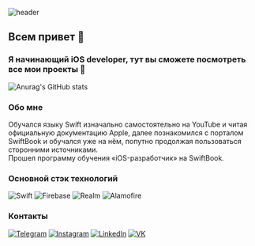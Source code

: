 ![header](https://user-images.githubusercontent.com/98335973/203375241-36493ad2-e75d-4d2d-ab61-011bef4e25fd.jpg)

<h2>
Всем привет 👋
</h2>

<h3>
Я начинающий iOS developer, тут вы сможете посмотреть все мои проекты 🙂
</h3>

![Anurag's GitHub stats](https://github-readme-stats.vercel.app/api?username=anikinilya&count_private=true&hide=stars,prs,issues,contribs&title_color=f05138)

<h3>
  Обо мне
</h3>

<p>
  Обучался языку Swift изначально самостоятельно на YouTube и читая официальную документацию Apple, далее познакомился с порталом SwiftBook и обучался уже на нём, попутно продолжая пользоваться сторонними источниками.<br>
Прошел программу обучения «iOS-разработчик» на SwiftBook.
</p> 

<h3>
  Основной стэк технологий
</h3>

![Swift](https://img.shields.io/badge/-Swift-f05138?style=for-the-badge&logo=swift&logoColor=white)
![Firebase](https://img.shields.io/badge/-Firebase-f05138?style=for-the-badge&logo=firebase&logoColor=white)
![Realm](https://img.shields.io/badge/-Realm-f05138?style=for-the-badge&logo=realm&logoColor=white)
![Alamofire](https://img.shields.io/badge/-Alamofire-f05138?style=for-the-badge)

<h3> 
  Контакты
</h3>

[![Telegram](https://img.shields.io/badge/-Telegram-f05138?style=for-the-badge&logo=telegram&logoColor=white)](https://t.me/CMRain)
[![Instagram](https://img.shields.io/badge/-Instagram-f05138?style=for-the-badge&logo=instagram&logoColor=white)](https://instagram.com/cm_rain/)
[![LinkedIn](https://img.shields.io/badge/-LinkedIn-f05138?style=for-the-badge&logo=linkedin&logoColor=white)](https://www.linkedin.com/in/ilya-anikin/)
[![VK](https://img.shields.io/badge/-VK-f05138?style=for-the-badge&logo=vk&logoColor=white)](https://vk.com/id179803241)
